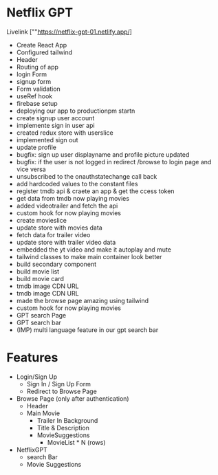 # Netflix GPT  
Livelink [""https://netflix-gpt-01.netlify.app/]

- Create React App
- Configured tailwind
- Header
- Routing of app
- login Form
- signup form 
- Form validation 
- useRef hook
- firebase setup
- deploying our app to productionpm startn
- create signup user account
- implemente sign in user api
- created redux store with userslice
- implemented sign out
- update profile
- bugfix: sign up user displayname and profile picture updated
- bugfix: if the user is not logged in redirect /browse to login page and vice versa
- unsubscribed to the onauthstatechange call back
- add hardcoded values to the constant files
- register tmdb api & craete an app & get the ccess token
- get data from tmdb now playing movies
- added videotrailer and fetch the api
- custom hook for now playing movies
- create movieslice
- update store with movies data
- fetch data for trailer video
- update store with trailer video data
- embedded the yt video and make it autoplay and mute
- tailwind classes to make  main container look better
- build secondary component
- build movie list
- build movie card
- tmdb image CDN URL
- tmdb image CDN URL
- made the browse page amazing using tailwind
- custom hook for now playing movies
- GPT search Page
- GPT search bar
- (IMP) multi language feature in our gpt search bar





# Features 
- Login/Sign Up
    - Sign In / Sign Up Form
    - Redirect to Browse Page
- Browse Page (only after authentication)
    - Header
    - Main Movie
        - Trailer In Background
        - Title & Description
        - MovieSuggestions
            - MovieList * N (rows)
- NetflixGPT
    - search Bar
    - Movie Suggestions
 